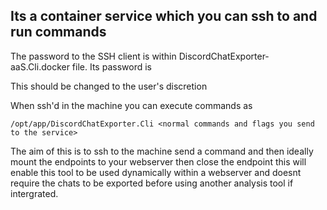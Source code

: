 ## Its a container service which you can ssh to and run commands


The password to the SSH client is within DiscordChatExporter-aaS.Cli.docker file. Its password is 

<ChangePassword>

This should be changed to the user's discretion

When ssh'd in the machine you can execute commands as 

```
/opt/app/DiscordChatExporter.Cli <normal commands and flags you send to the service>
```

The aim of this is to ssh to the machine send a command and then ideally mount the endpoints to your webserver then close the endpoint this will enable this tool to be used dynamically within a webserver and doesnt require the chats to be exported before using another analysis tool if intergrated.

